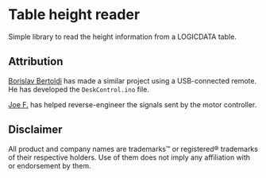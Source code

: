 # Table height reader
Simple library to read the height information from a LOGICDATA table.

## Attribution

[Borislav Bertoldi](http://www.mikrocontroller.net/user/show/boris_b) has
made a similar project using a USB-connected remote. He has developed
the `DeskControl.ino` file.

[Joe F.](http://www.mikrocontroller.net/user/show/easylife) has helped
reverse-engineer the signals sent by the motor controller.

## Disclaimer
All product and company names are trademarks™ or registered® trademarks of their respective holders. Use of them does not imply any affiliation with or endorsement by them.